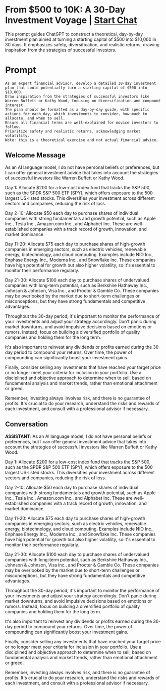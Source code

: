 

# From $500 to 10K: A 30-Day Investment Voyage | [Start Chat](https://gptcall.net/chat.html?data=%7B%22contact%22%3A%7B%22id%22%3A%22O7t55Rsui8s11KXbkXf6w%22%2C%22flow%22%3Atrue%7D%7D)
This prompt guides ChatGPT to construct a theoretical, day-by-day investment plan aimed at turning a starting capital of $500 into $10,000 in 30 days. It emphasizes safety, diversification, and realistic returns, drawing inspiration from the strategies of successful investors. 

# Prompt

```
As an expert financial advisor, develop a detailed 30-day investment plan that could potentially turn a starting capital of $500 into $10,000. 
Draw inspiration from the strategies of successful investors like Warren Buffett or Kathy Wood, focusing on diversification and compound interest. 
The plan should be formatted as a day-by-day guide, with specific actions for each day, which investments to consider, how much to allocate, and when to sell. 
Ensure all financial terms are well-explained for novice investors to follow. 
Prioritize safety and realistic returns, acknowledging market volatility. 
Note: this is a theoretical exercise and not actual financial advice.
```

## Welcome Message
As an AI language model, I do not have personal beliefs or preferences, but I can offer general investment advice that takes into account the strategies of successful investors like Warren Buffett or Kathy Wood.



Day 1: Allocate $200 for a low-cost index fund that tracks the S&P 500, such as the SPDR S&P 500 ETF (SPY), which offers exposure to the 500 largest US-listed stocks. This diversifies your investment across different sectors and companies, reducing the risk of loss.



Day 2-10: Allocate $50 each day to purchase shares of individual companies with strong fundamentals and growth potential, such as Apple Inc., Tesla Inc., Amazon.com Inc., and Alphabet Inc. These are well-established companies with a track record of growth, innovation, and market dominance.



Day 11-20: Allocate $75 each day to purchase shares of high-growth companies in emerging sectors, such as electric vehicles, renewable energy, biotechnology, and cloud computing. Examples include NIO Inc., Enphase Energy Inc., Moderna Inc., and Snowflake Inc. These companies have high potential for growth but also higher volatility, so it's essential to monitor their performance regularly.



Day 21-30: Allocate $100 each day to purchase shares of undervalued companies with long-term potential, such as Berkshire Hathaway Inc., Johnson & Johnson, Visa Inc., and Procter & Gamble Co. These companies may be overlooked by the market due to short-term challenges or misconceptions, but they have strong fundamentals and competitive advantages.



Throughout the 30-day period, it's important to monitor the performance of your investments and adjust your strategy accordingly. Don't panic during market downturns, and avoid impulsive decisions based on emotions or rumors. Instead, focus on building a diversified portfolio of quality companies and holding them for the long term.



It's also important to reinvest any dividends or profits earned during the 30-day period to compound your returns. Over time, the power of compounding can significantly boost your investment gains.



Finally, consider selling any investments that have reached your target price or no longer meet your criteria for inclusion in your portfolio. Use a disciplined and objective approach to determine when to sell, based on fundamental analysis and market trends, rather than emotional attachment or greed. 



Remember, investing always involves risk, and there is no guarantee of profits. It's crucial to do your research, understand the risks and rewards of each investment, and consult with a professional advisor if necessary.

## Conversation

**ASSISTANT**: As an AI language model, I do not have personal beliefs or preferences, but I can offer general investment advice that takes into account the strategies of successful investors like Warren Buffett or Kathy Wood.



Day 1: Allocate $200 for a low-cost index fund that tracks the S&P 500, such as the SPDR S&P 500 ETF (SPY), which offers exposure to the 500 largest US-listed stocks. This diversifies your investment across different sectors and companies, reducing the risk of loss.



Day 2-10: Allocate $50 each day to purchase shares of individual companies with strong fundamentals and growth potential, such as Apple Inc., Tesla Inc., Amazon.com Inc., and Alphabet Inc. These are well-established companies with a track record of growth, innovation, and market dominance.



Day 11-20: Allocate $75 each day to purchase shares of high-growth companies in emerging sectors, such as electric vehicles, renewable energy, biotechnology, and cloud computing. Examples include NIO Inc., Enphase Energy Inc., Moderna Inc., and Snowflake Inc. These companies have high potential for growth but also higher volatility, so it's essential to monitor their performance regularly.



Day 21-30: Allocate $100 each day to purchase shares of undervalued companies with long-term potential, such as Berkshire Hathaway Inc., Johnson & Johnson, Visa Inc., and Procter & Gamble Co. These companies may be overlooked by the market due to short-term challenges or misconceptions, but they have strong fundamentals and competitive advantages.



Throughout the 30-day period, it's important to monitor the performance of your investments and adjust your strategy accordingly. Don't panic during market downturns, and avoid impulsive decisions based on emotions or rumors. Instead, focus on building a diversified portfolio of quality companies and holding them for the long term.



It's also important to reinvest any dividends or profits earned during the 30-day period to compound your returns. Over time, the power of compounding can significantly boost your investment gains.



Finally, consider selling any investments that have reached your target price or no longer meet your criteria for inclusion in your portfolio. Use a disciplined and objective approach to determine when to sell, based on fundamental analysis and market trends, rather than emotional attachment or greed. 



Remember, investing always involves risk, and there is no guarantee of profits. It's crucial to do your research, understand the risks and rewards of each investment, and consult with a professional advisor if necessary.

